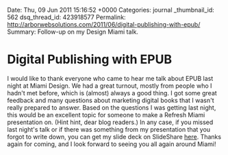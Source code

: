 Date: Thu, 09 Jun 2011 15:16:52 +0000
Categories: journal
_thumbnail_id: 562
dsq_thread_id: 423918577
Permalink: http://arborwebsolutions.com/2011/06/digital-publishing-with-epub/
Summary: Follow-up on my Design Miami talk.

# Digital Publishing with EPUB

I would like to thank everyone who came to hear me talk about EPUB last
night at Miami Design. We had a great turnout, mostly from people who I
hadn't met before, which is (almost) always a good thing. I got some
great feedback and many questions about marketing digital books that I
wasn't really prepared to answer. Based on the questions I was getting
last night, this would be an excellent topic for someone to make a
Refresh Miami presentation on. (Hint hint, dear blog readers.) In any
case, if you missed last night's talk or if there was something from my
presentation that you forgot to write down, you can get my slide deck on
SlideShare [here][]. Thanks again for coming, and I look forward to
seeing you all again around Miami!

  [here]: http://wr4.us/epub "Digital Publishing with ePub - SlideShare"
